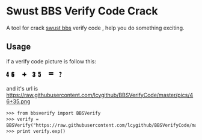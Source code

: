 Swust BBS Verify Code Crack
====================================
A tool for crack [swust bbs](http://bbs.swust.edu.cn/) verify code , help you do something exciting.

Usage
----------------------------------
if a verify code picture is follow this:

![vefify code](https://raw.githubusercontent.com/lcygithub/BBSVerifyCode/master/pics/46+35.png "vefify code")

and it's url is https://raw.githubusercontent.com/lcygithub/BBSVerifyCode/master/pics/46+35.png

    >>> from bbsverify import BBSVerify
    >>> verify = BBSVerify("https://raw.githubusercontent.com/lcygithub/BBSVerifyCode/master/pics/46+35.png")
    >>> print verify.exp()
    

